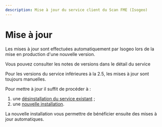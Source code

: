 ```yaml
---
description: Mise à jour du service client du Scan FME (Isogeo)
---
```


# Mise à jour

Les mises à jour sont effectuées automatiquement par Isogeo lors de la mise en production d'une nouvelle version.

Vous pouvez consulter les notes de versions dans le détail du service

Pour les versions du service inférieures à la 2.5, les mises à jour sont toujours manuelles.

Pour mettre à jour il suffit de procéder à :

1. une [désinstallation du service existant](uninstall.html) ;
2. une [nouvelle installation](setup.html).

La nouvelle installation vous permettre de bénéficier ensuite des mises à jour automatiques.